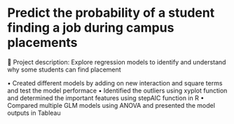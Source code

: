 # Predict the probability of a student finding a job during campus placements

	Project description: Explore regression models to identify and understand why some students can find placement

•	Created different models by adding on new interaction and square terms and test the model performace 
•	Identified the outliers using xyplot function and determined the important features using stepAIC function in R 
•	Compared multiple GLM models using ANOVA and presented the model outputs in Tableau

